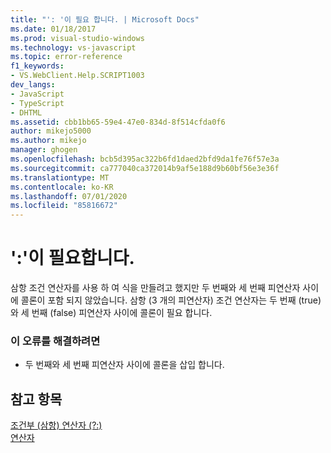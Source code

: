 ```yaml
---
title: "': '이 필요 합니다. | Microsoft Docs"
ms.date: 01/18/2017
ms.prod: visual-studio-windows
ms.technology: vs-javascript
ms.topic: error-reference
f1_keywords:
- VS.WebClient.Help.SCRIPT1003
dev_langs:
- JavaScript
- TypeScript
- DHTML
ms.assetid: cbb1bb65-59e4-47e0-834d-8f514cfda0f6
author: mikejo5000
ms.author: mikejo
manager: ghogen
ms.openlocfilehash: bcb5d395ac322b6fd1daed2bfd9da1fe76f57e3a
ms.sourcegitcommit: ca777040ca372014b9af5e188d9b60bf56e3e36f
ms.translationtype: MT
ms.contentlocale: ko-KR
ms.lasthandoff: 07/01/2020
ms.locfileid: "85816672"
---
```

# <a name="expected-"></a>':'이 필요합니다.
삼항 조건 연산자를 사용 하 여 식을 만들려고 했지만 두 번째와 세 번째 피연산자 사이에 콜론이 포함 되지 않았습니다. 삼항 (3 개의 피연산자) 조건 연산자는 두 번째 (true)와 세 번째 (false) 피연산자 사이에 콜론이 필요 합니다.  
  
### <a name="to-correct-this-error"></a>이 오류를 해결하려면  
  
- 두 번째와 세 번째 피연산자 사이에 콜론을 삽입 합니다.  
  
## <a name="see-also"></a>참고 항목  
 [조건부 (삼항) 연산자 (?:)](../../javascript/reference/conditional-ternary-operator-decrement-javascript.md)   
 [연산자](../../javascript/operators-javascript.md)